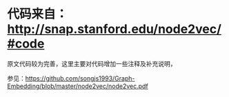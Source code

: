 # 代码来自：http://snap.stanford.edu/node2vec/#code

原文代码较为完善，这里主要对代码增加一些注释及补充说明，

参见：https://github.com/songjs1993/Graph-Embedding/blob/master/node2vec/node2vec.pdf

